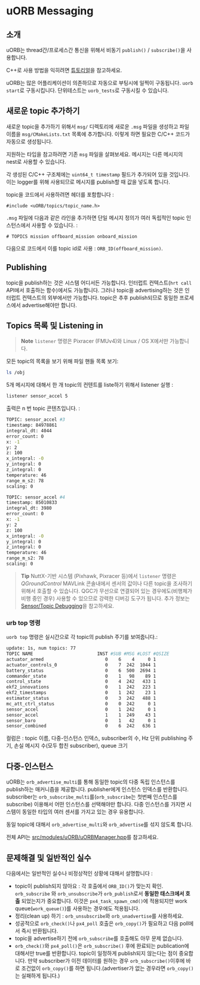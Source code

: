 # uORB Messaging

## 소개

uORB는 thread간/프로세스간 통신을 위해서 비동기 `publish()` / `subscribe()`을 사용합니다.

C++로 사용 방법을 익히려면 [튜토리얼](../tutorials/tutorial_hello_sky.md)을 참고하세요.

uORB는 많은 어플리케이션이 의존하므로 자동으로 부팅시에 일찍이 구동됩니다. `uorb start`로 구동시킵니다. 단위테스트는 `uorb_tests`로 구동시킬 수 있습니다.

## 새로운 topic 추가하기

새로운 topic을 추가하기 위해서 `msg/` 디렉토리에 새로운 `.msg` 파일을 생성하고 파일 이름을 `msg/CMakeLists.txt` 목록에 추가합니다. 이렇게 하면 필요한 C/C++ 코드가 자동으로 생성됩니다.

지원하는 타입을 참고하려면 기존 `msg` 파일을 살펴보세요. 메시지는 다른 메시지의 nest로 사용할 수 있습니다.

각 생성된 C/C++ 구조체에는 `uint64_t timestamp` 필드가 추가되어 있을 것입니다. 이는 logger를 위해 사용되므로 메시지를 publish할 때 값을 넣도록 합니다.

topic을 코드에서 사용하려면 헤더를 포함합니다 :

```
#include <uORB/topics/topic_name.h>
```

`.msg` 파일에 다음과 같은 라인을 추가하면 단일 메시지 정의가 여러 독립적인 topic 인스턴스에서 사용할 수 있습니다. :

```
# TOPICS mission offboard_mission onboard_mission
```

다음으로 코드에서 이를 topic id로 사용 : `ORB_ID(offboard_mission)`.


## Publishing

topic을 publish하는 것은 시스템 어디서든 가능합니다. 인터럽트 컨텍스트(`hrt call` API에서 호출하는 함수)에서도 가능합니다. 그러나 topic을 advertising하는 것은 인터럽트 컨텍스트의 외부에서만 가능합니다. topic은 추후 publish되므로 동일한 프로세스에서 advertise해야만 합니다.

## Topics 목록 및 Listening in

> **Note** `listener` 명령은 Pixracer (FMUv4)와 Linux / OS X에서만 가능합니다.

모든 topic의 목록을 보기 위해 파일 핸들 목록 보기:

```sh
ls /obj
```

5개 메시지에 대해서 한 개 topic의 컨텐트를 liste하기 위해서 listener 실행 :

```sh
listener sensor_accel 5
```

출력은 n 번 topic 콘텐츠입니다. :

```sh
TOPIC: sensor_accel #3
timestamp: 84978861
integral_dt: 4044
error_count: 0
x: -1
y: 2
z: 100
x_integral: -0
y_integral: 0
z_integral: 0
temperature: 46
range_m_s2: 78
scaling: 0

TOPIC: sensor_accel #4
timestamp: 85010833
integral_dt: 3980
error_count: 0
x: -1
y: 2
z: 100
x_integral: -0
y_integral: 0
z_integral: 0
temperature: 46
range_m_s2: 78
scaling: 0
```

> **Tip** NuttX-기반 시스템 (Pixhawk, Pixracer 등)에서 `listener` 명령은 *QGroundControl* MAVLink 콘솔내에서 센서의 값이나 다른 topic을 조사하기 위해서 호출할 수 있습니다. QGC가 무선으로 연결되어 있는 경우에도(비행체가 비행 중인 경우) 사용할 수 있으므로 강력한 디버깅 도구가 됩니다. 추가 정보는 [Sensor/Topic Debugging](../debug/sensor_uorb_topic_debugging.md)을 참고하세요.


### urb top 명령

`uorb top` 명령은 실시간으로 각 topic의 publish 주기를 보여줍니다.:

```sh
update: 1s, num topics: 77
TOPIC NAME                        INST #SUB #MSG #LOST #QSIZE
actuator_armed                       0    6    4     0 1
actuator_controls_0                  0    7  242  1044 1
battery_status                       0    6  500  2694 1
commander_state                      0    1   98    89 1
control_state                        0    4  242   433 1
ekf2_innovations                     0    1  242   223 1
ekf2_timestamps                      0    1  242    23 1
estimator_status                     0    3  242   488 1
mc_att_ctrl_status                   0    0  242     0 1
sensor_accel                         0    1  242     0 1
sensor_accel                         1    1  249    43 1
sensor_baro                          0    1   42     0 1
sensor_combined                      0    6  242   636 1
```
컬럼은 : topic 이름, 다중-인스턴스 인덱스, subscriber의 수, Hz 단위 publishing 주기, 손실 메시지 수(모두 합친 subscriber), queue 크기


## 다중-인스턴스

uORB는 `orb_advertise_multi`를 통해 동일한 topic의 다중 독립 인스턴스를 publish하는 매커니즘을 제공합니다. publisher에게 인스턴스 인덱스를 반환합니다. subscriber는 `orb_subscribe_multi`를(`orb_subscribe`는 첫번째 인스턴스를 subscribe) 이용해서 어떤 인스턴스를 선택해야만 합니다.
다중 인스턴스를 가지면 시스템이 동일한 타입의 여러 센서를 가지고 있는 경우 유용합니다.

동일 topic에 대해서 `orb_advertise_multi`와 `orb_advertise`를 섞지 않도록 합니다.

전체 API는 [src/modules/uORB/uORBManager.hpp](https://github.com/PX4/Firmware/blob/master/src/modules/uORB/uORBManager.hpp)를 참고하세요.

## 문제해결 및 일반적인 실수

다음에서는 일반적인 실수나 비정상적인 상황에 대해서 설명합니다 :
- topic이 publish되지 않아요 : 각 호출에서 `ORB_ID()`가 맞는지 확인. `orb_subscribe` 와 `orb_unsubscribe`가 `orb_publish`로서 **동일한 태스크에서 호출** 되었는지가 중요합니다. 이것은 `px4_task_spawn_cmd()`에 적용되지만 work queue(`work_queue()`)를 사용하는 경우에도 적용됩니다.
- 정리(clean up) 하기 : `orb_unsubscribe`와 `orb_unadvertise`를 사용하세요.
- 성공적으로 `orb_check()`나 `px4_poll` 호출은 `orb_copy()`가 필요하고 다음 poll에서 즉시 반환됩니다.
- topic을 advertise하기 전에 `orb_subscribe`를 호출해도 아무 문제 없습니다.
- `orb_check()`와 `px4_poll()`은 `orb_subscribe()` 후에 완료되는 publication에 대해서만 true를 반환합니다. topic이 일정하게 publish되지 않는다는 점이 중요합니다. 만약 subscriber가 이전 데이터를 원하는 경우 `orb_subscribe()`이후에 바로 조건없이 `orb_copy()`를 하면 됩니다.(advertiser가 없는 경우라면 `orb_copy()`는 실패하게 됩니다.)
